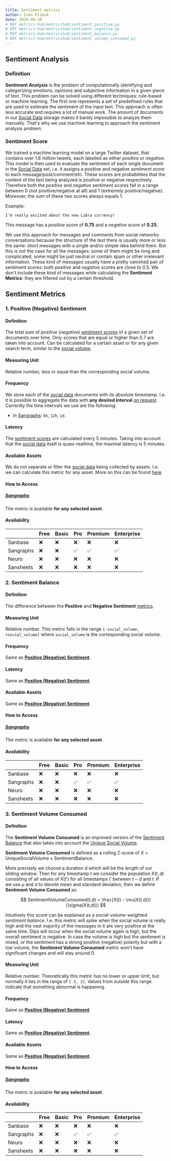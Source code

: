 ```yaml
---
title: Sentiment metrics
author: Ivan Klimuk
date: 2019-09-30
# REF metrics-hub/metricshub/sentiment_positive.py
# REF metrics-hub/metricshub/sentiment_negative.py
# REF metrics-hub/metricshub/sentiment_balance.py
# REF metrics-hub/metricshub/sentiment_volume_consumed.py
---
```


## Sentiment Analysis

### Definition

**Sentiment Analysis** is the problem of computationally identifying and categorizing emotions, opinions and subjective information in a given piece of text. This problem can be solved using different techniques: rule-based or machine learning. The first one represents a set of predefined rules that are used to estimate the sentiment of the input text. This approach is often less accurate and requires a lot of manual work. The amount of documents in our [Social Data](/general/metrics/social-data) storage makes it barely impossible to analyze them manually. That's why we use machine learning to approach the sentiment analysis problem.

### Sentiment Score

We trained a machine learning model on a large Twitter dataset, that contains over 1.6 million tweets, each labelled as either _positive_ or _negative_. This model is then used to evaluate the sentiment of each single document in the [Social Data](/general/metrics/social-data) set, i.e. it assigns a positive and negative _sentiment score_ to each message/post/comment/etc. These scores are probabilities that the content of the text being analyzed is positive or negative respectively. Therefore both the _positive_ and _negative_ sentiment scores fall in a range between 0 (not positive/negative at all) and 1 (extremely positive/negative). Moreover, the sum of these two scores always equals 1.

Example:
```
I'm really excited about the new Libra currency!
```
This message has a _positive_ score of **0.75** and a _negative_ score of **0.25**.

We use this approach for messages and comments from social networks conversations because the structure of the text there is usually more or less the same: short messages with a single and/or simple idea behind them. But this is not the case for all the messages: some of them might be long and complicated, some might be just neutral or contain spam or other irrelevant information. These kind of messages usually have a pretty vanished pair of sentiment scores: both _positive_ and _negative_ scores are close to 0.5. We don't include these kind of messages while calculating the **Sentiment Metrics**: they are filtered out by a certain threshold.

## Sentiment Metrics

### 1. Positive (Negative) Sentiment

#### Definition

The total sum of _positive_ (_negative_) [sentiment scores](#sentiment-score) of a given set of documents over time. Only scores that are equal or higher than 0.7 are taken into account. Can be calculated for a certain asset or for any given search term, similar to the [social volume](/social-volume-metrics/##social-volume).

#### Measuring Unit

Relative number, less or equal than the corresponding social volume.

#### Frequency

We store each of the [social data](/general/metrics/social-data) documents with its absolute timestamp. I.e. it is possible to aggregate the data with **any desired interval** [on request](general/products-and-plans/access-plans/). Currently the time intervals we use are the following:

- In [Sangraphs](https://graphs.santiment.net/social): `6h`, `12h`, `1d`.

#### Latency

The [sentiment scores](#sentiment-score) are calculated every 5 minutes. Taking into account that the [social data](/social-data) itself is quasi-realtime, the maximal latency is 5 minutes.

#### Available Assets

We do not separate or filter the [social data](/general/metrics/social-data/) being collected by assets. I.e. we can calculate this metric for any asset. More on this can be found [here](/general/metrics/social-volume-metrics/#available-assets).

#### How to Access

##### [Sangraphs](https://graphs.santiment.net/social)

The metric is available **for any selected asset**.

#### Availability

||Free|Basic|Pro|Premium|Enterprise|
|---|---|---|---|---|---|
|Sanbase|:x:|:x:|:x:|:x:|:x:|
|Sangraphs|:x:|:x:|:white_check_mark:|:white_check_mark:|:white_check_mark:|
|Neuro|:x:|:x:|:x:|:x:|:x:|
|Sansheets|:x:|:x:|:x:|:x:|:x:|

### 2. Sentiment Balance

#### Definition

The difference between the **Positive** and **Negative Sentiment** [metrics](#1-positive-negative-sentiment).

#### Measuring Unit

Relative number. This metric falls in the range `[-social_volume, +social_volume]` where `social_volume` is the corresponding social volume.

#### Frequency

Same as [**Positive (Negative) Sentiment**](#1-positive-negative-sentiment).

#### Latency

Same as [**Positive (Negative) Sentiment**](#1-positive-negative-sentiment).

#### Available Assets

Same as [**Positive (Negative) Sentiment**](#1-positive-negative-sentiment).

#### How to Access

##### [Sangraphs](https://graphs.santiment.net/social)

The metric is available **for any selected asset**.

#### Availability

||Free|Basic|Pro|Premium|Enterprise|
|---|---|---|---|---|---|
|Sanbase|:x:|:x:|:x:|:x:|:x:|
|Sangraphs|:x:|:x:|:white_check_mark:|:white_check_mark:|:white_check_mark:|
|Neuro|:x:|:x:|:x:|:x:|:x:|
|Sansheets|:x:|:x:|:x:|:x:|:x:|

### 3. Sentiment Volume Consumed

#### Definition

The **Sentiment Volume Consumed** is an improved version of the [Sentiment Balance](#sentiment-balance) that also takes into account the [Unique Social Volume](/general/metrics/social-volume-metrics/#unique-social-volume).

**Sentiment Volume Consumed** is defined as a rolling Z-score of
$X = \mathrm{Unique Social Volume} \times \mathrm{Sentiment
Balance}$.

More precisely we choose a duration $d$ which will be the length of
our sliding window. Then for any timestamp $t$ we consider the population
$X(t,d)$ consisting of all values of
$X(t')$ for all
timestamps $t'$ between $t-d$ and $t$. If we use $\mu$ and $\sigma$ to
denote mean and standard deviation, then we define **Sentiment Volume Consumed** as:

$$
SentimentVolumeConsumed(t,d) = \frac{X(t) - \mu(X(t,d))}{\sigma(X(t,d))}
$$

Intuitively this score can be explained as a _social-volume-weighted sentiment balance_. I.e. this metric will spike when the social volume is really high and the vast majority of the messages in it are very positive at the same time. Dips will occur when the social volume again is high, but the overall sentiment is negative. In case the volume is high but the sentiment is mixed, or the sentiment has a strong positive (negative) polarity but with a low volume, the **Sentiment Volume Consumed** metric won't have significant changes and will stay around 0.

#### Measuring Unit

Relative number. Theoretically this metric has no lower or upper limit, but normally it lies in the range of `[-3, 3]`. Values from outside this range indicate that something abnormal is happening.

#### Frequency

Same as [**Positive (Negative) Sentiment**](#1-positive-negative-sentiment).

#### Latency

Same as [**Positive (Negative) Sentiment**](#1-positive-negative-sentiment).

#### Available Assets

Same as [**Positive (Negative) Sentiment**](#1-positive-negative-sentiment).

#### How to Access

##### [Sangraphs](https://graphs.santiment.net/social)

The metric is available **for any selected asset**.

#### Availability

||Free|Basic|Pro|Premium|Enterprise|
|---|---|---|---|---|---|
|Sanbase|:x:|:x:|:x:|:x:|:x:|
|Sangraphs|:x:|:x:|:white_check_mark:|:white_check_mark:|:white_check_mark:|
|Neuro|:x:|:x:|:x:|:x:|:x:|
|Sansheets|:x:|:x:|:x:|:x:|:x:|
